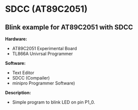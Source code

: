 # SDCC (AT89C2051)
## Blink example for AT89C2051 with SDCC

**Hardware:**
- AT89C2051 Experimental Board
- TL866A Univrsal Programmer

**Software:**
- Text Editor
- SDCC (Compailer)
- minipro Programmer Software)

**Description:**
- Simple program to blink LED on pin P1_0.
